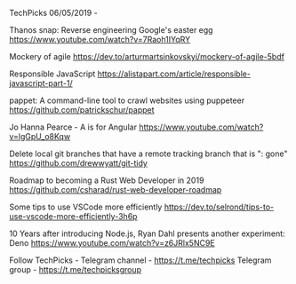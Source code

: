 TechPicks 06/05/2019 -

Thanos snap: Reverse engineering Google's easter egg
https://www.youtube.com/watch?v=7Raoh1IYqRY

Mockery of agile
https://dev.to/arturmartsinkovskyi/mockery-of-agile-5bdf

Responsible JavaScript
https://alistapart.com/article/responsible-javascript-part-1/

pappet: A command-line tool to crawl websites using puppeteer
https://github.com/patrickschur/pappet

Jo Hanna Pearce - A is for Angular
https://www.youtube.com/watch?v=lgGpU_o8Kqw

Delete local git branches that have a remote tracking branch that is ": gone"
https://github.com/drewwyatt/git-tidy

Roadmap to becoming a Rust Web Developer in 2019
https://github.com/csharad/rust-web-developer-roadmap

Some tips to use VSCode more efficiently
https://dev.to/selrond/tips-to-use-vscode-more-efficiently-3h6p

10 Years after introducing Node.js, Ryan Dahl presents another experiment: Deno
https://www.youtube.com/watch?v=z6JRlx5NC9E

Follow TechPicks -
Telegram channel - https://t.me/techpicks
Telegram group - https://t.me/techpicksgroup